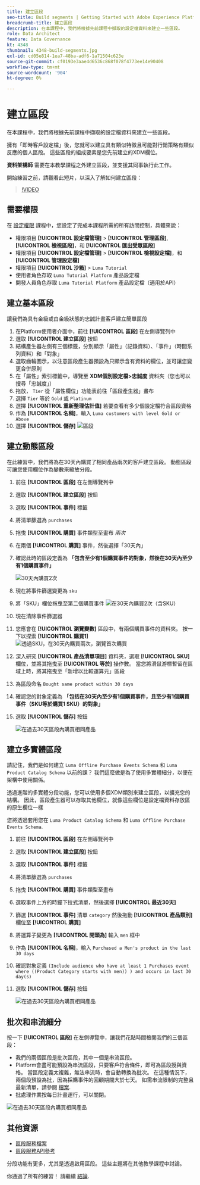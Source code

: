 ```yaml
---
title: 建立區段
seo-title: Build segments | Getting Started with Adobe Experience Platform for Data Architects and Data Engineers
breadcrumb-title: 建立區段
description: 在本課程中，我們將根據先前課程中擷取的設定檔資料來建立一些區段。
role: Data Architect
feature: Data Governance
kt: 4348
thumbnail: 4348-build-segments.jpg
exl-id: cd05e814-1ea7-48ba-adf6-1a71504c623e
source-git-commit: cf0193e3aae4d6536c868f078f4773ee14e90408
workflow-type: tm+mt
source-wordcount: '904'
ht-degree: 0%

---
```


# 建立區段

<!-- 30 min-->
在本課程中，我們將根據先前課程中擷取的設定檔資料來建立一些區段。

擁有「即時客戶設定檔」後，您就可以建立具有類似特徵且可能對行銷策略有類似反應的個人區段。 這些區段的組成要素是您先前建立的XDM欄位。

**資料架構師** 需要在本教學課程之外建立區段，並支援其同事執行此工作。

開始練習之前，請觀看此短片，以深入了解如何建立區段：
>[!VIDEO](https://video.tv.adobe.com/v/27254?quality=12&learn=on)


## 需要權限

在 [設定權限](configure-permissions.md) 課程中，您設定了完成本課程所需的所有訪問控制，具體來說：

* 權限項目 **[!UICONTROL 設定檔管理]** > **[!UICONTROL 管理區段]**, **[!UICONTROL 檢視區段]**，和 **[!UICONTROL 匯出受眾區段]**
* 權限項目 **[!UICONTROL 設定檔管理]** > **[!UICONTROL 檢視設定檔]**，和 **[!UICONTROL 管理設定檔]**
* 權限項目 **[!UICONTROL 沙箱]** > `Luma Tutorial`
* 使用者角色存取 `Luma Tutorial Platform` 產品設定檔
* 開發人員角色存取 `Luma Tutorial Platform` 產品設定檔（適用於API）

## 建立基本區段

讓我們為具有金級或白金級狀態的忠誠計畫客戶建立簡單區段

1. 在Platform使用者介面中，前往 **[!UICONTROL 區段]** 在左側導覽列中
1. 選取 **[!UICONTROL 建立區段]** 按鈕
1. 結構產生器左側有三個標籤，分別顯示「屬性」（記錄資料）、「事件」（時間系列資料）和「對象」
1. 選取齒輪圖示，以注意區段產生器預設為只顯示含有資料的欄位，並可讓您變更合併原則
1. 在「屬性」索引標籤中，導覽至 **XDM個別設定檔>忠誠度** 資料夾（您也可以搜尋「忠誠度」）
1. 拖放， `Tier` 從「屬性欄位」功能表前往「區段產生器」畫布
1. 選擇 `Tier` 等於 `Gold` 或 `Platinum`
1. 選擇 **[!UICONTROL 重新整理估計值]** 若要查看有多少個設定檔符合區段資格
1. 作為 **[!UICONTROL 名稱]**，輸入 `Luma customers with level Gold or Above`
1. 選擇 **[!UICONTROL 儲存]**
   ![區段](assets/segment-goldOrAbove.png)

<!--## Build a sequential segment-->

## 建立動態區段

在此練習中，我們將為在30天內購買了相同產品兩次的客戶建立區段。 動態區段可讓您使用欄位作為變數來縮放分段。

1. 前往 **[!UICONTROL 區段]** 在左側導覽列中
1. 選取 **[!UICONTROL 建立區段]** 按鈕
1. 選取 **[!UICONTROL 事件]** 標籤
1. 將清單篩選為 `purchases`
1. 拖曳 **[!UICONTROL 購買]** 事件類型至畫布 _兩次_
1. 在兩個 **[!UICONTROL 購買]** 事件，然後選擇「30天內」
1. 確認此時的區段定義為 **「包含至少有1個購買事件的對象，然後在30天內至少有1個購買事件」**

   ![30天內購買2次](assets/segment-twoPurchases.png)
1. 現在將事件篩選變更為 `sku`
1. 將「SKU」欄位拖曳至第二個購買事件
   ![在30天內購買2次（含SKU）](assets/segment-twoPurchases-addSku.png)
1. 現在清除事件篩選器
1. 您應會在 **[!UICONTROL 瀏覽變數]** 區段中，有兩個購買事件的資料夾。 按一下以探索 **[!UICONTROL 購買1]**\
   ![透過SKU，在30天內購買兩次，瀏覽首次購買](assets/segment-twoPurchases-browsePurchaseOne.png)
1. 深入研究 **[!UICONTROL 產品清單項目]** 資料夾，選取 **[!UICONTROL SKU]** 欄位，並將其拖曳至 **[!UICONTROL 等於]** 操作數。 當您將滑鼠游標暫留在區域上時，將其拖曳至「新增以比較運算元」區段
1. 為區段命名 `Bought same product within 30 days`
1. 確認您的對象定義為 **「包括在30天內至少有1個購買事件，且至少有1個購買事件（SKU等於購買1 SKU）的對象」**
1. 選取 **[!UICONTROL 儲存]** 按鈕

   ![在過去30天區段內購買相同產品](assets/segment-boughtSameProduct.png)

## 建立多實體區段

請記住，我們是如何建立 `Luma Offline Purchase Events Schema` 和 `Luma Product Catalog Schema` 以前的課？ 我們這麼做是為了使用多實體細分，以便在架構中使用關係。

透過進階的多實體分段功能，您可以使用多個XDM類別來建立區段，以擴充您的結構。 因此，區段產生器可以存取其他欄位，就像這些欄位是設定檔資料存放區的原生欄位一樣

您將透過套用您在 `Luma Product Catalog Schema` 和 `Luma Offline Purchase Events Schema`.

1. 前往 **[!UICONTROL 區段]** 在左側導覽列中
1. 選取 **[!UICONTROL 建立區段]** 按鈕
1. 選取 **[!UICONTROL 事件]** 標籤
1. 將清單篩選為 `purchases`
1. 拖曳 **[!UICONTROL 購買]** 事件類型至畫布
1. 選取事件上方的時鐘下拉式清單，然後選擇 **[!UICONTROL 最近30天]**
1. 篩選 **[!UICONTROL 事件]** 清單 `category` 然後拖動 **[!UICONTROL 產品類別]** 欄位至 **[!UICONTROL 購買]**
1. 將運算子變更為 **[!UICONTROL 開頭為]** 輸入 `men` 框中
1. 作為 **[!UICONTROL 名稱]**，輸入 `Purchased a Men's product in the last 30 days`
1. 確認對象定義 `(Include audience who have at least 1 Purchases event where ((Product Category starts with men)) ) and occurs in last 30 day(s)`
1. 選取 **[!UICONTROL 儲存]** 按鈕

   ![在過去30天區段內購買相同產品](assets/segment-purchasedMens.png)

## 批次和串流細分

按一下 **[!UICONTROL 區段]** 在左側導覽中，讓我們花點時間檢閱我們的三個區段：

* 我們的兩個區段是批次區段，其中一個是串流區段。
* Platform會盡可能預設為串流區段，只要客戶符合條件，即可為區段授與資格。 當區段定義太複雜，無法串流時，會自動轉換為批次。 在這種情況下，兩個段預設為批，因為採購事件的回顧期間大於七天。 如需串流限制的完整且最新清單，請參閱 [檔案](https://experienceleague.adobe.com/docs/experience-platform/segmentation/ui/streaming-segmentation.html).
* 批處理作業按每日計畫運行，可以關閉。

![在過去30天區段內購買相同產品](assets/segment-review.png)

## 其他資源

* [區段服務檔案](https://experienceleague.adobe.com/docs/experience-platform/segmentation/home.html)
* [區段服務API參考](https://www.adobe.io/experience-platform-apis/references/segmentation/)

分段功能有更多，尤其是透過啟用區段。 這些主題將在其他教學課程中討論。

你通過了所有的練習！ 請繼續 [結論](conclusion.md).
